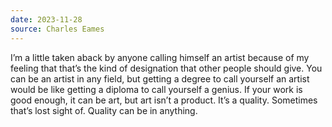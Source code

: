 ```yaml
---
date: 2023-11-28
source: Charles Eames
---
```


I’m a little taken aback by anyone calling himself an artist because of my feeling that that’s the kind of designation that other people should give. You can be an artist in any field, but getting a degree to call yourself an artist would be like getting a diploma to call yourself a genius. If your work is good enough, it can be art, but art isn’t a product. It’s a quality. Sometimes that’s lost sight of. Quality can be in anything.
